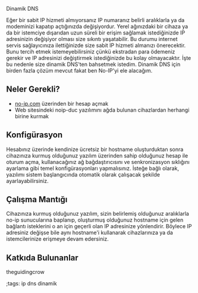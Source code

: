 Dinamik DNS

Eğer bir sabit IP hizmeti almıyorsanız IP numaranız belirli aralıklarla ya da modeminizi kapatıp açtığınızda değişiyordur. Yerel ağınızdaki bir cihaza ya da bir istemciye dışarıdan uzun süreli bir erişim sağlamak istediğinizde IP adresinizin değişiyor olması size sıkıntı yaşatabilir. Bu durumu internet servis sağlayıcınıza ilettiğinizde size sabit IP hizmeti almanızı önerecektir. Bunu tercih etmek istemeyebilirsiniz çünkü ekstradan para ödemeniz gerekir ve IP adresinizi değiştirmek istediğinizde bu kolay olmayacaktır. İşte bu nedenle size dinamik DNS'ten bahsetmek istedim. Dinamik DNS için birden fazla çözüm mevcut fakat ben No-IP'yi ele alacağım.

## Neler Gerekli?

- [no-ip.com](https://www.noip.com/) üzerinden bir hesap açmak
- Web sitesindeki noip-duc yazılımını ağda bulunan cihazlardan herhangi birine kurmak

## Konfigürasyon

Hesabınız üzerinde kendinize ücretsiz bir hostname oluşturduktan sonra cihazınıza kurmuş olduğunuz yazılım üzerinden sahip olduğunuz hesap ile oturum açma, kullanacağınız ağ bağdaştırıcısını ve senkronizasyon sıklığını ayarlama gibi temel konfigürasyonları yapmalısınız. İsteğe bağlı olarak, yazılımı sistem başlangıcında otomatik olarak çalışacak şekilde ayarlayabilirsiniz.

## Çalışma Mantığı

Cihazınıza kurmuş olduğunuz yazılım, sizin belirlemiş olduğunuz aralıklarla no-ip sunucularına baplanıp, oluşturmuş olduğunuz hostname için gelen bağlantı isteklerini o an için geçerli olan IP adresinize yönlendirir. Böylece IP adresiniz değişse bile aynı hostname'i kullanarak cihazlarınıza ya da istemcilerinize erişmeye devam edersiniz.

## Katkıda Bulunanlar
theguidingcrow

;tags: ip dns dinamik